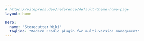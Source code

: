 ```yaml
---
# https://vitepress.dev/reference/default-theme-home-page
layout: home

hero:
  name: "Stonecutter Wiki"
  tagline: "Modern Gradle plugin for multi-version management"
---
```


